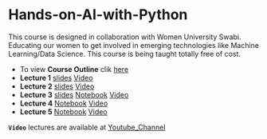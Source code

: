 # Hands-on-AI-with-Python
This course is designed in collaboration with Women University Swabi. Educating our women to get involved in emerging technologies like Machine Learning/Data Science. This course is being taught totally free of cost.

* To view **Course Outline** clik [here](https://github.com/adilsheraz/Hands-on-AI-with-Python/blob/main/Presentations/AI%20Course%20Outline.pptx)
* **Lecture 1** [slides](https://github.com/adilsheraz/Hands-on-AI-with-Python/blob/main/Presentations/AI%20Presentation.pptx) [Video](https://www.youtube.com/watch?v=K8Br6kMHN_c)
* **Lecture 2** [slides](https://github.com/adilsheraz/Hands-on-AI-with-Python/blob/main/Presentations/AI%20Presentation.pptx) [Video](https://www.youtube.com/watch?v=hNPyN08KhA0)
* **Lecture 3** [slides](https://github.com/adilsheraz/Hands-on-AI-with-Python/blob/main/Presentations/Python%20Fundamentals.pptx) [Notebook](https://github.com/adilsheraz/Hands-on-AI-with-Python/blob/main/Notebooks/Lecture_3_Python_Basics.ipynb) [Video](https://www.youtube.com/watch?v=kKmTFi2QXfY&list=PLc8fooq3ucaEKojs8cipC42DIY7xTyA0l&index=3) 
* **Lecture 4** [Notebook](https://github.com/adilsheraz/Hands-on-AI-with-Python/blob/main/Notebooks/Lecture_4_DataStructures_Sets%20.ipynb) [Video](https://www.youtube.com/watch?v=YHUwJ04Hslo&list=PLc8fooq3ucaEKojs8cipC42DIY7xTyA0l&index=4)
* **Lecture 5** [Notebook](https://github.com/adilsheraz/Hands-on-AI-with-Python/blob/main/Notebooks/Lecture_5_DataStructures_Tuples.ipynb) [Video](https://www.youtube.com/watch?v=-jzUPJO9Tn8&list=PLc8fooq3ucaEKojs8cipC42DIY7xTyA0l&index=5)

**`Video`** lectures are available at [Youtube_Channel](https://www.youtube.com/playlist?list=PLc8fooq3ucaEKojs8cipC42DIY7xTyA0l) 
